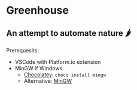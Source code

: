 # Greenhouse
## An attempt to automate nature 🌶

Prerequesits:
- VSCode with Platform.io extension
- MinGW if Windows
  - [Chocolatey](https://chocolatey.org/): `choco install mingw`
  - Alternative: [MinGW](https://sourceforge.net/projects/mingwbuilds/files/latest/download)
